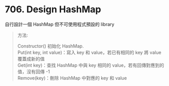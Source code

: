 # 706. Design HashMap

自行設計一個 HashMap 但不可使用程式預設的 library

> 方法:
>
> Constructor() 初始化 HashMap. <br>
> Put(int key, int value)：寫入 key 和 value，若已有相同的 key 將 value 覆蓋成新的值 <br>
> Get(int key)：查找 HashMap 中與 key 相同的 value，若有回傳對應到的值，沒有回傳 -1 <br>
> Remove(key)：刪除 HashMap 中對應的 key 和 value <br>
